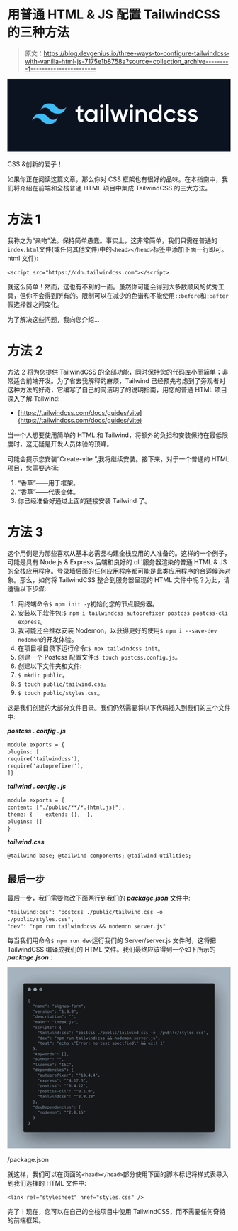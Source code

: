 # 用普通 HTML & JS 配置 TailwindCSS 的三种方法

> 原文：<https://blog.devgenius.io/three-ways-to-configure-tailwindcss-with-vanilla-html-js-7175e1b8758a?source=collection_archive---------1----------------------->

![](img/a90fcb3a238dcade903017b905e5c2f3.png)

CSS &创新的爱子！

如果你正在阅读这篇文章，那么你对 CSS 框架也有很好的品味。在本指南中，我们将介绍在前端和全栈普通 HTML 项目中集成 TailwindCSS 的三大方法。

# 方法 1

我称之为“亲吻”法。保持简单愚蠢。事实上，这非常简单，我们只需在普通的`index.html`文件(或任何其他文件)中的`<head></head>`标签中添加下面一行即可。html 文件):

```
<script src="https://cdn.tailwindcss.com"></script>
```

就这么简单！然而，这也有不利的一面。虽然你可能会得到大多数顺风的优秀工具，但你不会得到所有的。限制可以在减少的色谱和不能使用`::before`和`::after`假选择器之间变化。

为了解决这些问题，我向您介绍…

# 方法 2

方法 2 将为您提供 TailwindCSS 的全部功能，同时保持您的代码库小而简单；非常适合前端开发。为了省去我解释的麻烦，Tailwind 已经预先考虑到了旁观者对这种方法的好奇，它编写了自己的简洁明了的说明指南，用您的普通 HTML 项目深入了解 Tailwind:

*   [https://tailwindcss.com/docs/guides/vite](https://tailwindcss.com/docs/guides/vite)

当一个人想要使用简单的 HTML 和 Tailwind，将额外的负担和安装保持在最低限度时，这无疑是开发人员体验的顶峰。

可能会提示您安装“Create-vite ”,我将继续安装。接下来，对于一个普通的 HTML 项目，您需要选择:

1.  “香草”——用于框架。
2.  “香草”——代表变体。
3.  你已经准备好通过上面的链接安装 Tailwind 了。

# 方法 3

这个用例是为那些喜欢从基本必需品构建全栈应用的人准备的。这样的一个例子，可能是具有 Node.js & Express 后端和良好的 ol '服务器渲染的普通 HTML & JS 的全栈应用程序。登录墙后面的任何应用程序都可能是此类应用程序的合适候选对象。那么，如何将 TailwindCSS 整合到服务器呈现的 HTML 文件中呢？为此，请遵循以下步骤:

1.  用终端命令`$ npm init -y`初始化您的节点服务器。
2.  安装以下软件包:`$ npm i tailwindcss autoprefixer postcss postcss-cli express`。
3.  我可能还会推荐安装 Nodemon，以获得更好的使用`$ npm i --save-dev nodemon`的开发体验。
4.  在项目根目录下运行命令:`$ npx tailwindcss init`。
5.  创建一个 Postcss 配置文件:`$ touch postcss.config.js`。
6.  创建以下文件夹和文件:
7.  `$ mkdir public`。
8.  `$ touch public/tailwind.css`。
9.  `$ touch public/styles.css`。

这是我们创建的大部分文件目录。我们仍然需要将以下代码插入到我们的三个文件中:

***postcss . config . js***

```
module.exports = {   
plugins: [     
require('tailwindcss'),     
require('autoprefixer'),   
]}
```

***tailwind . config . js***

```
module.exports = {  
content: ["./public/**/*.{html,js}"],  
theme: {    extend: {},  },  
plugins: []
}
```

***tailwind.css***

```
@tailwind base; @tailwind components; @tailwind utilities;
```

## 最后一步

最后一步，我们需要修改下面两行到我们的 ***package.json*** 文件中:

```
"tailwind:css": "postcss ./public/tailwind.css -o ./public/styles.css",    
"dev": "npm run tailwind:css && nodemon server.js"
```

每当我们用命令`$ npm run dev`运行我们的 Server/server.js 文件时，这将把 TailwindCSS 编译成我们的 HTML 文件。我们最终应该得到一个如下所示的 ***package.json*** :

![](img/2037f80d83bbeeaf322898f105bfcd66.png)

/package.json

就这样，我们可以在页面的`<head></head>`部分使用下面的脚本标记将样式表导入到我们选择的 HTML 文件中:

```
<link rel="stylesheet" href="styles.css" />
```

完了！现在，您可以在自己的全栈项目中使用 TailwindCSS，而不需要任何奇特的前端框架。
